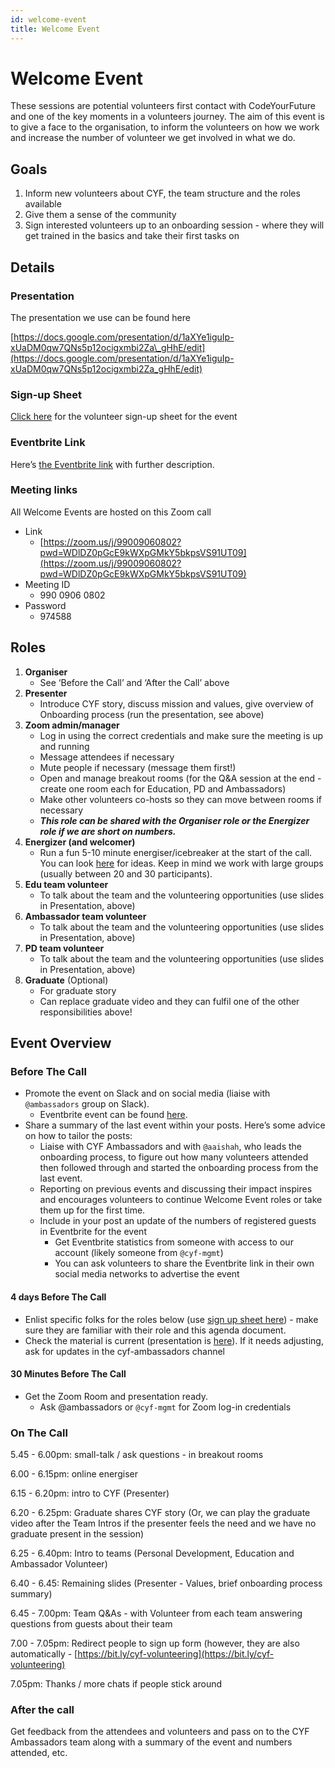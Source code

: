 ```yaml
---
id: welcome-event
title: Welcome Event
---
```


# Welcome Event

These sessions are potential volunteers first contact with CodeYourFuture and one of the key moments in a volunteers journey. The aim of this event is to give a face to the organisation, to inform the volunteers on how we work and increase the number of volunteer we get involved in what we do.

## Goals

1. Inform new volunteers about CYF, the team structure and the roles available
2. Give them a sense of the community
3. Sign interested volunteers up to an onboarding session - where they will get trained in the basics and take their first tasks on

## Details

### Presentation

The presentation we use can be found here

[https://docs.google.com/presentation/d/1aXYe1iguIp-xUaDM0qw7QNs5p12ocigxmbi2Za\_gHhE/edit](https://docs.google.com/presentation/d/1aXYe1iguIp-xUaDM0qw7QNs5p12ocigxmbi2Za_gHhE/edit)

### Sign-up Sheet

[Click here](https://docs.google.com/spreadsheets/d/1rCLQlLzybu2A19Lxehhk7uV8GnUHicIhRfloSqawN4g/edit?usp=sharing) for the volunteer sign-up sheet for the event

### Eventbrite Link

Here’s [the Eventbrite link](https://www.eventbrite.co.uk/o/code-your-future-26744287653) with further description.

### Meeting links

All Welcome Events are hosted on this Zoom call

* Link
  * [https://zoom.us/j/99009060802?pwd=WDlDZ0pGcE9kWXpGMkY5bkpsVS91UT09](https://zoom.us/j/99009060802?pwd=WDlDZ0pGcE9kWXpGMkY5bkpsVS91UT09)
* Meeting ID
  * 990 0906 0802
* Password
  * 974588

## Roles

1. **Organiser**
   * See ‘Before the Call’ and ‘After the Call’ above
2. **Presenter**
   * Introduce CYF story, discuss mission and values, give overview of Onboarding process \(run the presentation, see above\)
3. **Zoom admin/manager**
   * Log in using the correct credentials and make sure the meeting is up and running
   * Message attendees if necessary
   * Mute people if necessary \(message them first!\)
   * Open and manage breakout rooms \(for the Q&A session at the end - create one room each for Education, PD and Ambassadors\)
   * Make other volunteers co-hosts so they can move between rooms if necessary
   * _**This role can be shared with the Organiser role or the Energizer role if we are short on numbers.**_
4. **Energizer \(and welcomer\)**
   * Run a fun 5-10 minute energiser/icebreaker at the start of the call. You can look [here](https://docs.google.com/document/d/1r-JE1vc3QcBO27_ySArDZWgM3p0O523sHjYv-TTsNck/edit) for ideas. Keep in mind we work with large groups \(usually between 20 and 30 participants\).
5. **Edu team volunteer**
   * To talk about the team and the volunteering opportunities \(use slides in Presentation, above\)
6. **Ambassador team volunteer**
   * To talk about the team and the volunteering opportunities \(use slides in Presentation, above\)
7. **PD team volunteer**
   * To talk about the team and the volunteering opportunities \(use slides in Presentation, above\)
8. **Graduate** \(Optional\)
   * For graduate story
   * Can replace graduate video and they can fulfil one of the other responsibilities above!

## Event Overview

### Before The Call

* Promote the event on Slack and on social media \(liaise with `@ambassadors` group on Slack\).
  * Eventbrite event can be found [here](https://www.eventbrite.co.uk/e/volunteer-with-codeyourfuture-find-out-more-tickets-104630296032).
* Share a summary of the last event within your posts. Here’s some advice on how to tailor the posts:
  * Liaise with CYF Ambassadors and with `@aaishah`, who leads the onboarding process, to figure out how many volunteers attended then followed through and started the onboarding process from the last event.
  * Reporting on previous events and discussing their impact inspires and encourages volunteers to continue Welcome Event roles or take them up for the first time.
  * Include in your post an update of the numbers of registered guests in Eventbrite for the event
    * Get Eventbrite statistics from someone with access to our account \(likely someone from `@cyf-mgmt`\)
    * You can ask volunteers to share the Eventbrite link in their own social media networks to advertise the event

#### 4 days Before The Call

* Enlist specific folks for the roles below \(use [sign up sheet here](https://docs.google.com/spreadsheets/d/1rCLQlLzybu2A19Lxehhk7uV8GnUHicIhRfloSqawN4g/edit)\) - make sure they are familiar with their role and this agenda document.
* Check the material is current \(presentation is [here](https://docs.google.com/presentation/d/1yL7e201eBj2aPJqZKAxg4Bh1iRTP9tP4gYa2S3aeP2s/edit#slide=id.g60ad391a5b_0_254)\). If it needs adjusting, ask for updates in the cyf-ambassadors channel

#### 30 Minutes Before The Call

* Get the Zoom Room and presentation ready.
  * Ask @ambassadors or `@cyf-mgmt` for Zoom log-in credentials

### On The Call

5.45 - 6.00pm: small-talk / ask questions - in breakout rooms

6.00 - 6.15pm: online energiser

6.15 - 6.20pm: intro to CYF \(Presenter\)

6.20 - 6.25pm: Graduate shares CYF story \(Or, we can play the graduate video after the Team Intros if the presenter feels the need and we have no graduate present in the session\)

6.25 - 6.40pm: Intro to teams \(Personal Development, Education and Ambassador Volunteer\)

6.40 - 6.45: Remaining slides \(Presenter - Values, brief onboarding process summary\)

6.45 - 7.00pm: Team Q&As - with Volunteer from each team answering questions from guests about their team

7.00 - 7.05pm: Redirect people to sign up form \(however, they are also automatically - [https://bit.ly/cyf-volunteering](https://bit.ly/cyf-volunteering)

7.05pm: Thanks / more chats if people stick around

### After the call

Get feedback from the attendees and volunteers and pass on to the CYF Ambassadors team along with a summary of the event and numbers attended, etc.

